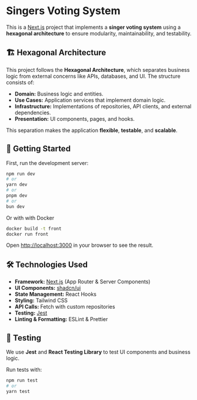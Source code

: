 # Singers Voting System

This is a [Next.js](https://nextjs.org) project that implements a **singer voting system** using a **hexagonal architecture** to ensure modularity, maintainability, and testability.

## 🏗️ Hexagonal Architecture

This project follows the **Hexagonal Architecture**, which separates business logic from external concerns like APIs, databases, and UI. The structure consists of:

- **Domain:** Business logic and entities.
- **Use Cases:** Application services that implement domain logic.
- **Infrastructure:** Implementations of repositories, API clients, and external dependencies.
- **Presentation:** UI components, pages, and hooks.

This separation makes the application **flexible**, **testable**, and **scalable**.

## 🚀 Getting Started

First, run the development server:

```bash
npm run dev
# or
yarn dev
# or
pnpm dev
# or
bun dev
```
Or with with Docker
```bash
docker build -t front
docker run front
```
Open [http://localhost:3000](http://localhost:3000) in your browser to see the result.

## 🛠️ Technologies Used

- **Framework:** [Next.js](https://nextjs.org) (App Router & Server Components)
- **UI Components:** [shadcn/ui](https://ui.shadcn.com/)
- **State Management:** React Hooks
- **Styling:** Tailwind CSS
- **API Calls:** Fetch with custom repositories
- **Testing:** [Jest](https://jestjs.io/)
- **Linting & Formatting:** ESLint & Prettier

## 🧪 Testing

We use **Jest** and **React Testing Library** to test UI components and business logic.

Run tests with:

```bash
npm run test
# or
yarn test
```
